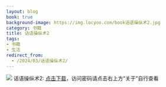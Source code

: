 ```yaml
---
layout: blog
book: true
background-image: https://img.locyoo.com/book话语操纵术2.jpg
category: 书籍
title: 话语操纵术2
tags:
- 书籍
- 生活
redirect_from:
  - /2024/03/话语操纵术2/
---
```

![](https://img.locyoo.com/book话语操纵术2.jpg)
话语操纵术2: <a name = "ref1" href="https://url18.ctfile.com/f/50983618-1268598475-c00ce3?p=3619">点击下载</a>，访问密码请点击右上方“关于”自行查看